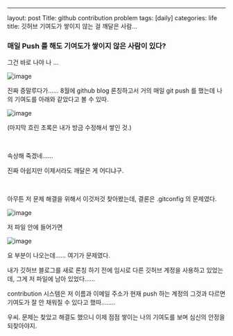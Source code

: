 ---
layout: post
Title: github contribution problem
tags: [daily]
categories: life
title: 깃허브 기여도가 쌓이지 않는 걸 깨달은 사람...
### 매일 Push 를 해도 기여도가 쌓이지 않은 사람이 있다?

그건 바로 나야 나 ...

![image](https://user-images.githubusercontent.com/89691274/133753982-d9cd638e-f75c-4539-87ec-90c170d6d533.png)

진짜 증말루다가...... 8월에 github blog 론칭하고서 거의 매일 git push 를 했는데 나의 기여도를 아래와 같았다고 볼 수 있따. 

![image](https://user-images.githubusercontent.com/89691274/133753417-70230d83-f4e7-438b-8194-7ce3e73a4c91.png)

(마지막 흐린 초록은 내가 방금 수정해서 쌓인 것.)

<br>

속상해 죽겠네...... 

진짜 아쉽지만 이제서라도 깨달은 게 어디냐구. 

<br>

아무튼 저 문제 해결을 위해서 이것저것 찾아봤는데, 결론은 .gitconfig 의 문제였다. 

![image](https://user-images.githubusercontent.com/89691274/133754270-a23aea73-335e-4253-8b2f-a256e8fc6aca.png)

저 파일 안에 들어가면 

![image](https://user-images.githubusercontent.com/89691274/133754591-b9f5a1b2-66e0-47d6-9a5c-e30bbcc17c30.png)

요 부분이 나오는데...... 여기가 문제였다.

내가 깃허브 블로그를 새로 론칭 하기 전에 임시로 다른 깃허브 계정을 사용하고 있었는데, 그게 저 파일에 남아 있었다...... 

contribution 시스템은 저 이름과 이메일 주소가 현재 push 하는 계정의 그것과 다르면 기여도가 잘 안 채워질 수 있다고 했따........ 



우씨. 문제는 찾았고 해결도 했으니 이제 점점 쌓이는 나의 기여도를 보며 심신의 안정을 되찾아야지. 